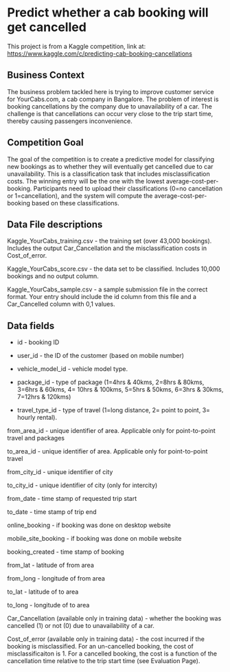# Predict whether a cab booking will get cancelled
This project is from a Kaggle competition, link at: https://www.kaggle.com/c/predicting-cab-booking-cancellations


## Business Context
The business problem tackled here is trying to improve customer service for YourCabs.com, a cab company in Bangalore. The problem of interest is booking cancellations by the company due to unavailability of a car. The challenge is that cancellations can occur very close to the trip start time, thereby causing passengers inconvenience.

## Competition Goal
The goal of the competition is to create a predictive model for classifying new bookings as to whether they will eventually get cancelled due to car unavailability. This is a classification task that includes misclassification costs. The winning entry will be the one with the lowest average-cost-per-booking.
Participants need to upload their classifications (0=no cancellation or 1=cancellation), and the system will compute the average-cost-per-booking based on these classifications.

## Data File descriptions
Kaggle_YourCabs_training.csv - the training set (over 43,000 bookings). Includes the output Car_Cancellation and the misclassification costs in Cost_of_error.

Kaggle_YourCabs_score.csv - the data set to be classified. Includes 10,000 bookings and no output column.

Kaggle_YourCabs_sample.csv - a sample submission file in the correct format. Your entry should include the id column from this file and a Car_Cancelled column with 0,1 values.

## Data fields
* id - booking ID
* user_id - the ID of the customer (based on mobile number)

* vehicle_model_id - vehicle model type.

* package_id - type of package (1=4hrs & 40kms, 2=8hrs & 80kms, 3=6hrs & 60kms, 4= 10hrs & 100kms, 5=5hrs & 50kms, 6=3hrs & 30kms, 7=12hrs & 120kms)

* travel_type_id - type of travel (1=long distance, 2= point to point, 3= hourly rental).

from_area_id - unique identifier of area. Applicable only for point-to-point travel and packages

to_area_id - unique identifier of area. Applicable only for point-to-point travel

from_city_id - unique identifier of city

to_city_id - unique identifier of city (only for intercity)

from_date - time stamp of requested trip start

to_date - time stamp of trip end

online_booking - if booking was done on desktop website

mobile_site_booking - if booking was done on mobile website

booking_created - time stamp of booking

from_lat - latitude of from area

from_long -  longitude of from area

to_lat - latitude of to area

to_long - longitude of to area

Car_Cancellation (available only in training data) - whether the booking was cancelled (1) or not (0) due to unavailability of a car.

Cost_of_error (available only in training data) - the cost incurred if the booking is misclassified. For an un-cancelled booking, the cost of misclassificaiton is 1. For a cancelled booking, the cost is a function of the cancellation time relative to the trip start time (see Evaluation Page).

